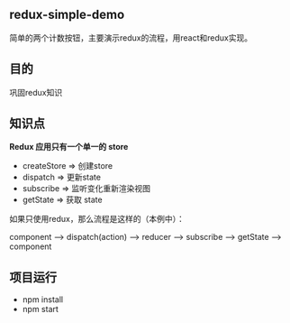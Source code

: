## redux-simple-demo
简单的两个计数按钮，主要演示redux的流程，用react和redux实现。

## 目的
巩固redux知识

## 知识点
**Redux 应用只有一个单一的 store**
- createStore => 创建store
- dispatch  =>  更新state
- subscribe => 监听变化重新渲染视图
- getState  =>  获取 state


如果只使用redux，那么流程是这样的（本例中）：

component --> dispatch(action) --> reducer --> subscribe --> getState --> component

## 项目运行
- npm install
- npm start


